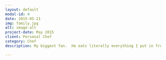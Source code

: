 ```yaml
---
layout: default
modal-id: 4
date: 2015-05-21
img: family.jpg
alt: image-alt
project-date: May 2015
client: Personal Chef
category: Chef
description: My biggest fan.  He eats literally everything I put in front of him.  If it's Everett approved, I'm willing to make it again for friends and family.

---
```

